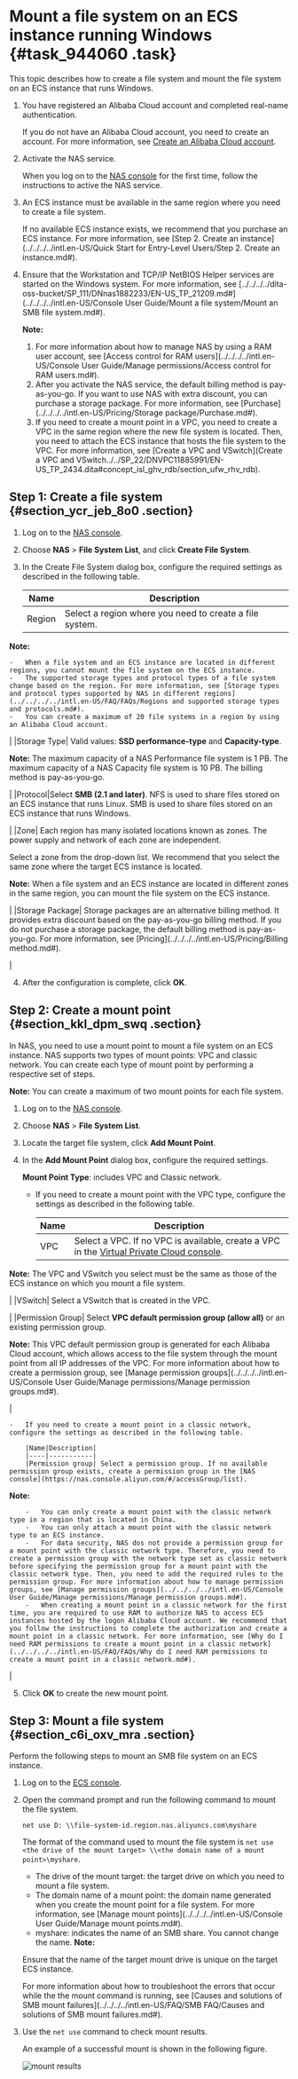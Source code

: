 # Mount a file system on an ECS instance running Windows {#task_944060 .task}

This topic describes how to create a file system and mount the file system on an ECS instance that runs Windows.

1.  You have registered an Alibaba Cloud account and completed real-name authentication.

    If you do not have an Alibaba Cloud account, you need to create an account. For more information, see [Create an Alibaba Cloud account](https://www.alibabacloud.com/help/zh/doc-detail/50482.html).

2.  Activate the NAS service.

    When you log on to the [NAS console](https://nas.console.aliyun.com/) for the first time, follow the instructions to active the NAS service.

3.  An ECS instance must be available in the same region where you need to create a file system.

    If no available ECS instance exists, we recommend that you purchase an ECS instance. For more information, see [Step 2. Create an instance](../../../../intl.en-US/Quick Start for Entry-Level Users/Step 2. Create an instance.md#).

4.  Ensure that the Workstation and TCP/IP NetBIOS Helper services are started on the Windows system. For more information, see [../../../../dita-oss-bucket/SP\_111/DNnas1882233/EN-US\_TP\_21209.md\#](../../../../intl.en-US/Console User Guide/Mount a file system/Mount an SMB file system.md#).

    **Note:** 

    1.  For more information about how to manage NAS by using a RAM user account, see [Access control for RAM users](../../../../intl.en-US/Console User Guide/Manage permissions/Access control for RAM users.md#).
    2.  After you activate the NAS service, the default billing method is pay-as-you-go. If you want to use NAS with extra discount, you can purchase a storage package. For more information, see [Purchase](../../../../intl.en-US/Pricing/Storage package/Purchase.md#).
    3.  If you need to create a mount point in a VPC, you need to create a VPC in the same region where the new file system is located. Then, you need to attach the ECS instance that hosts the file system to the VPC. For more information, see [Create a VPC and VSwitch](Create a VPC and VSwitch../../SP_22/DNVPC11885991/EN-US_TP_2434.dita#concept_isl_ghv_rdb/section_ufw_rhv_rdb).

## Step 1: Create a file system {#section_ycr_jeb_8o0 .section}

1.  Log on to the [NAS console](https://nas.console.aliyun.com/).
2.  Choose **NAS** \> **File System List**, and click **Create File System**.
3.  In the Create File System dialog box, configure the required settings as described in the following table.

    |Name|Description|
    |----|-----------|
    |Region| Select a region where you need to create a file system.

**Note:** 

    -   When a file system and an ECS instance are located in different regions, you cannot mount the file system on the ECS instance.
    -   The supported storage types and protocol types of a file system change based on the region. For more information, see [Storage types and protocol types supported by NAS in different regions](../../../../intl.en-US/FAQ/FAQs/Regions and supported storage types and protocols.md#).
    -   You can create a maximum of 20 file systems in a region by using an Alibaba Cloud account.
 |
    |Storage Type| Valid values: **SSD performance-type** and **Capacity-type**.

**Note:** The maximum capacity of a NAS Performance file system is 1 PB. The maximum capacity of a NAS Capacity file system is 10 PB. The billing method is pay-as-you-go.

 |
    |Protocol|Select **SMB \(2.1 and later\)**. NFS is used to share files stored on an ECS instance that runs Linux. SMB is used to share files stored on an ECS instance that runs Windows.

 |
    |Zone| Each region has many isolated locations known as zones. The power supply and network of each zone are independent.

 Select a zone from the drop-down list. We recommend that you select the same zone where the target ECS instance is located.

**Note:** When a file system and an ECS instance are located in different zones in the same region, you can mount the file system on the ECS instance.

 |
    |Storage Package| Storage packages are an alternative billing method. It provides extra discount based on the pay-as-you-go billing method. If you do not purchase a storage package, the default billing method is pay-as-you-go. For more information, see [Pricing](../../../../intl.en-US/Pricing/Billing method.md#).

 |

4.  After the configuration is complete, click **OK**.

## Step 2: Create a mount point {#section_kkl_dpm_swq .section}

In NAS, you need to use a mount point to mount a file system on an ECS instance. NAS supports two types of mount points: VPC and classic network. You can create each type of mount point by performing a respective set of steps.

**Note:** You can create a maximum of two mount points for each file system.

1.  Log on to the [NAS console](https://nas.console.aliyun.com/).
2.  Choose **NAS** \> **File System List**.
3.  Locate the target file system, click **Add Mount Point**.
4.  In the **Add Mount Point** dialog box, configure the required settings.

    **Mount Point Type**: includes VPC and Classic network.

    -   If you need to create a mount point with the VPC type, configure the settings as described in the following table.

        |Name|Description|
        |----|-----------|
        |VPC| Select a VPC. If no VPC is available, create a VPC in the [Virtual Private Cloud console](https://vpc.console.aliyun.com/).

**Note:** The VPC and VSwitch you select must be the same as those of the ECS instance on which you mount a file system.

 |
        |VSwitch| Select a VSwitch that is created in the VPC.

 |
        |Permission Group| Select **VPC default permission group \(allow all\)** or an existing permission group.

**Note:** This VPC default permission group is generated for each Alibaba Cloud account, which allows access to the file system through the mount point from all IP addresses of the VPC. For more information about how to create a permission group, see [Manage permission groups](../../../../intl.en-US/Console User Guide/Manage permissions/Manage permission groups.md#).

 |

    -   If you need to create a mount point in a classic network, configure the settings as described in the following table.

        |Name|Description|
        |----|-----------|
        |Permission group| Select a permission group. If no available permission group exists, create a permission group in the [NAS console](https://nas.console.aliyun.com/#/accessGroup/list).

**Note:** 

        -   You can only create a mount point with the classic network type in a region that is located in China.
        -   You can only attach a mount point with the classic network type to an ECS instance.
        -   For data security, NAS dos not provide a permission group for a mount point with the classic network type. Therefore, you need to create a permission group with the network type set as classic network before specifying the permission group for a mount point with the classic network type. Then, you need to add the required rules to the permission group. For more information about how to manage permission groups, see [Manage permission groups](../../../../intl.en-US/Console User Guide/Manage permissions/Manage permission groups.md#).
        -   When creating a mount point in a classic network for the first time, you are required to use RAM to authorize NAS to access ECS instances hosted by the logon Alibaba Cloud account. We recommend that you follow the instructions to complete the authorization and create a mount point in a classic network. For more information, see [Why do I need RAM permissions to create a mount point in a classic network](../../../../intl.en-US/FAQ/FAQs/Why do I need RAM permissions to create a mount point in a classic network.md#).
 |

5.  Click **OK** to create the new mount point.

## Step 3: Mount a file system {#section_c6i_oxv_mra .section}

Perform the following steps to mount an SMB file system on an ECS instance.

1.  Log on to the [ECS console](https://ecs.console.aliyun.com/).
2.  Open the command prompt and run the following command to mount the file system.

    ``` {#codeblock_7b8_l26_nq2}
    net use D: \\file-system-id.region.nas.aliyuncs.com\myshare
    ```

    The format of the command used to mount the file system is `net use <the drive of the mount target> \\<the domain name of a mount point>\myshare`.

    -   The drive of the mount target: the target drive on which you need to mount a file system.
    -   The domain name of a mount point: the domain name generated when you create the mount point for a file system. For more information, see [Manage mount points](../../../../intl.en-US/Console User Guide/Manage mount points.md#).
    -   myshare: indicates the name of an SMB share. You cannot change the name.
    **Note:** 

    Ensure that the name of the target mount drive is unique on the target ECS instance.

    For more information about how to troubleshoot the errors that occur while the the mount command is running, see [Causes and solutions of SMB mount failures](../../../../intl.en-US/FAQ/SMB FAQ/Causes and solutions of SMB mount failures.md#).

3.  Use the `net use` command to check mount results.

    An example of a successful mount is shown in the following figure.

    ![mount results](http://static-aliyun-doc.oss-cn-hangzhou.aliyuncs.com/assets/img/18691/156410937653100_en-US.png)


